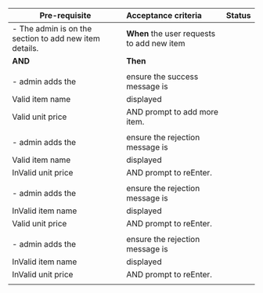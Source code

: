 | **Pre-requisite**     | **Acceptance criteria**|**Status**|
| ------------- |:-------------|:-----------:|
|- The admin is on the section to add new item details. |**When** the user requests to add new item|        |
|**AND**|**Then**|      |
||||
|- admin adds the |ensure the success message is||
|      Valid item name|displayed ||
|      Valid unit price|AND prompt to add more item.||
|||||
|- admin adds the |ensure the rejection message is||
|Valid item name|displayed ||
| InValid unit price|AND prompt to reEnter.||
||||
|- admin adds the |ensure the rejection message is||
|InValid item name|displayed||
|Valid unit price|AND prompt to reEnter.||
||||
|- admin adds the |ensure the rejection message is||
|InValid item name|displayed||
|InValid unit price|AND prompt to reEnter.||
||||



      
    

  


      
      

 
 



      	
 


      
     

 


